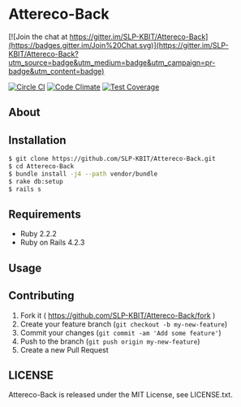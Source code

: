# Attereco-Back

[![Join the chat at https://gitter.im/SLP-KBIT/Attereco-Back](https://badges.gitter.im/Join%20Chat.svg)](https://gitter.im/SLP-KBIT/Attereco-Back?utm_source=badge&utm_medium=badge&utm_campaign=pr-badge&utm_content=badge)

[![Circle CI](https://circleci.com/gh/SLP-KBIT/Attereco-Back.svg?style=shield)](https://circleci.com/gh/SLP-KBIT/Attereco-Back)
[![Code Climate](https://codeclimate.com/github/SLP-KBIT/Attereco-Back/badges/gpa.svg)](https://codeclimate.com/github/SLP-KBIT/Attereco-Back)
[![Test Coverage](https://codeclimate.com/github/SLP-KBIT/Attereco-Back/badges/coverage.svg)](https://codeclimate.com/github/SLP-KBIT/Attereco-Back/coverage)

## About

## Installation

```sh
$ git clone https://github.com/SLP-KBIT/Attereco-Back.git
$ cd Attereco-Back
$ bundle install -j4 --path vendor/bundle
$ rake db:setup
$ rails s
```

## Requirements

- Ruby 2.2.2
- Ruby on Rails 4.2.3

## Usage

## Contributing

1. Fork it ( https://github.com/SLP-KBIT/Attereco-Back/fork )
2. Create your feature branch (`git checkout -b my-new-feature`)
3. Commit your changes (`git commit -am 'Add some feature'`)
4. Push to the branch (`git push origin my-new-feature`)
5. Create a new Pull Request

## LICENSE

Attereco-Back is released under the MIT License, see LICENSE.txt.
